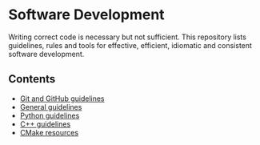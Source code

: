 # Software Development

Writing correct code is necessary but not sufficient. This repository lists guidelines,
rules and tools for effective, efficient, idiomatic and consistent software development.


## Contents

- [Git and GitHub guidelines](GitAndGitHubGuidelines.md)
- [General guidelines](GeneralGuidelines.md)
- [Python guidelines](PythonGuidelines.md)
- [C++ guidelines](CppGuidelines.md)
- [CMake resources](CMakeResources.md)
